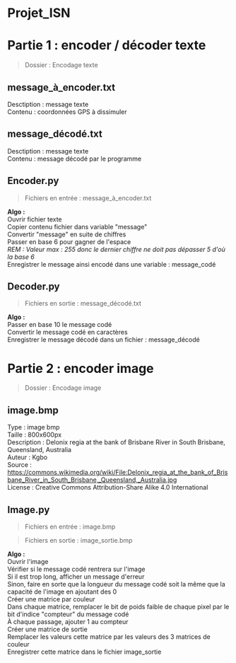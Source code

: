 # Projet_ISN
 
Partie 1 : encoder / décoder texte
=
<blockquote> Dossier : Encodage texte </blockquote>  

message_à_encoder.txt
-
Desctiption : message texte  
Contenu : coordonnées GPS à dissimuler  

message_décodé.txt
-
Desctiption : message texte  
Contenu : message décodé par le programme

Encoder.py
-
<blockquote> Fichiers en entrée : message_à_encoder.txt </blockquote>  
<strong> Algo : </strong>
</br> Ouvrir fichier texte
</br> Copier contenu fichier dans variable "message"
</br> Convertir "message" en suite de chiffres
</br> Passer en base 6 pour gagner de l'espace
</br> <em> REM : Valeur max : 255 donc le dernier chiffre ne doit pas dépasser 5 d'où la base 6 </em>
</br> Enregistrer le message ainsi encodé dans une variable : message_codé

Decoder.py
-
<blockquote> Fichiers en sortie : message_décodé.txt </blockquote>  
<strong> Algo : </strong>
</br> Passer en base 10 le message codé
</br> Convertir le message codé en caractères
</br> Enregistrer le message décodé dans un fichier : message_décodé

Partie 2 : encoder image
=
<blockquote> Dossier : Encodage image </blockquote>  

image.bmp
-
Type : image bmp  
Taille : 800x600px  
Description	: Delonix regia at the bank of Brisbane River in South Brisbane, Queensland, Australia  
Auteur : Kgbo  
Source : <https://commons.wikimedia.org/wiki/File:Delonix_regia_at_the_bank_of_Brisbane_River_in_South_Brisbane,_Queensland,_Australia.jpg>  
License : Creative Commons Attribution-Share Alike 4.0 International  

Image.py
-
<blockquote> Fichiers en entrée : image.bmp </blockquote>  
<blockquote> Fichiers en sortie : image_sortie.bmp </blockquote>  
<strong> Algo : </strong>
</br> Ouvrir l'image
</br> Vérifier si le message codé rentrera sur l'image
</br> Si il est trop long, afficher un message d'erreur
</br> Sinon, faire en sorte que la longueur du message codé soit la même que la capacité de l'image en ajoutant des 0
</br> Créer une matrice par couleur
</br> Dans chaque matrice, remplacer le bit de poids faible de chaque pixel par le bit d'indice "compteur" du message codé
</br> À chaque passage, ajouter 1 au compteur
</br> Créer une matrice de sortie
</br> Remplacer les valeurs cette matrice par les valeurs des 3 matrices de couleur
</br> Enregistrer cette matrice dans le fichier image_sortie